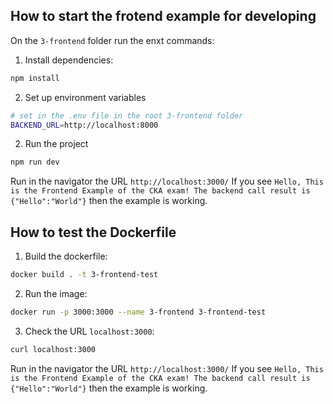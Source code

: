 ## How to start the frotend example for developing
On the `3-frontend` folder run the enxt commands:
1. Install dependencies: 
```bash
npm install
```
2. Set up environment variables
```bash
# set in the .env file in the root 3-frontend folder
BACKEND_URL=http://localhost:8000
```
2. Run the project
```bash
npm run dev
```
Run in the navigator the URL `http://localhost:3000/`
If you see `Hello, This is the Frontend Example of the CKA exam! The backend call result is {"Hello":"World"}` then the example is working.


## How to test the Dockerfile
1. Build the dockerfile:
```bash
docker build . -t 3-frontend-test
```
2. Run the image: 
```bash
docker run -p 3000:3000 --name 3-frontend 3-frontend-test
```
3. Check the URL `localhost:3000`:
```bash
curl localhost:3000
```

Run in the navigator the URL `http://localhost:3000/`
If you see `Hello, This is the Frontend Example of the CKA exam! The backend call result is {"Hello":"World"}` then the example is working.

